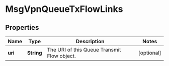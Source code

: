 
# MsgVpnQueueTxFlowLinks

## Properties
Name | Type | Description | Notes
------------ | ------------- | ------------- | -------------
**uri** | **String** | The URI of this Queue Transmit Flow object. |  [optional]



